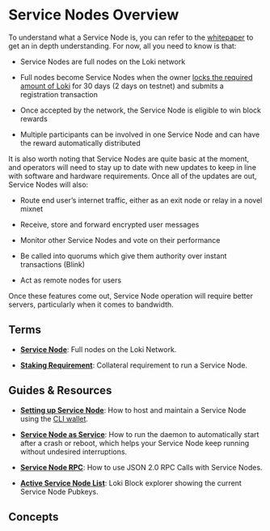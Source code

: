 
# Service Nodes Overview

To understand what a Service Node is, you can refer to the [whitepaper](https://loki.network/whitepaper) to get an in depth understanding. For now, all you need to know is that:

-   Service Nodes are full nodes on the Loki network
    
-   Full nodes become Service Nodes when the owner [locks the required amount of Loki](StakingRequirement.md) for 30 days (2 days on testnet) and submits a registration transaction
    
-   Once accepted by the network, the Service Node is eligible to win block rewards
    
-   Multiple participants can be involved in one Service Node and can have the reward automatically distributed

It is also worth noting that Service Nodes are quite basic at the moment, and operators will need to stay up to date with new updates to keep in line with software and hardware requirements. Once all of the updates are out, Service Nodes will also:

-   Route end user’s internet traffic, either as an exit node or relay in a novel mixnet
    
-   Receive, store and forward encrypted user messages
    
-   Monitor other Service Nodes and vote on their performance
    
-   Be called into quorums which give them authority over instant transactions (Blink)
    
-   Act as remote nodes for users

Once these features come out, Service Node operation will require better servers, particularly when it comes to bandwidth.

## Terms

- **[Service Node](../ServiceNodes/SNOverview.md)**: Full nodes on the Loki Network.

- **[Staking Requirement](../ServiceNodes/StakingRequirement.md)**: Collateral requirement to run a Service Node.

## Guides & Resources

- **[Setting up Service Node](../Wallets/CliWallet/SNFullGuide.md)**: How to host and maintain a Service Node using the [CLI wallet](../Wallets/CliWallet/CLIOverview.md).

- **[Service Node as Service](../ServiceNodes/SNOverview.md)**: How to run the daemon to automatically start after a crash or reboot, which helps your Service Node keep running without undesired interruptions.

- **[Service Node RPC](../Wallets/RPCGuides/SNRPCGuide.md)**: How to use JSON 2.0 RPC Calls with Service Nodes.

- **[Active Service Node List](https://www.lokiblocks.com)**: Loki Block explorer showing the current Service Node Pubkeys.

## Concepts
